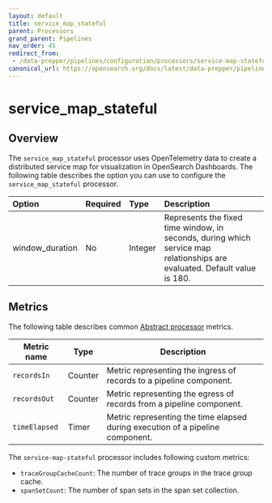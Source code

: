 ```yaml
---
layout: default
title: service_map_stateful
parent: Processors
grand_parent: Pipelines
nav_order: 45
redirect_from: 
 - /data-prepper/pipelines/configuration/processors/service-map-stateful/
canonical_url: https://opensearch.org/docs/latest/data-prepper/pipelines/configuration/processors/service-map-stateful/
---
```


# service_map_stateful

## Overview

The `service_map_stateful` processor uses OpenTelemetry data to create a distributed service map for visualization in OpenSearch Dashboards. The following table describes the option you can use to configure the `service_map_stateful` processor.

Option | Required | Type | Description
:--- | :--- | :--- | :---
window_duration | No | Integer | Represents the fixed time window, in seconds, during which service map relationships are evaluated. Default value is 180.

<!---## Configuration

Content will be added to this section.--->

## Metrics

The following table describes common [Abstract processor](https://github.com/opensearch-project/data-prepper/blob/main/data-prepper-api/src/main/java/org/opensearch/dataprepper/model/processor/AbstractProcessor.java) metrics.

| Metric name | Type | Description |
| ------------- | ---- | -----------|
| `recordsIn` | Counter | Metric representing the ingress of records to a pipeline component. |
| `recordsOut` | Counter | Metric representing the egress of records from a pipeline component. |
| `timeElapsed` | Timer | Metric representing the time elapsed during execution of a pipeline component. |

The `service-map-stateful` processor includes following custom metrics:

* `traceGroupCacheCount`: The number of trace groups in the trace group cache.
* `spanSetCount`: The number of span sets in the span set collection.